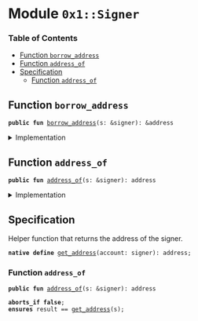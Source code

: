 
<a name="0x1_Signer"></a>

# Module `0x1::Signer`

### Table of Contents

-  [Function `borrow_address`](#0x1_Signer_borrow_address)
-  [Function `address_of`](#0x1_Signer_address_of)
-  [Specification](#0x1_Signer_Specification)
    -  [Function `address_of`](#0x1_Signer_Specification_address_of)



<a name="0x1_Signer_borrow_address"></a>

## Function `borrow_address`



<pre><code><b>public</b> <b>fun</b> <a href="#0x1_Signer_borrow_address">borrow_address</a>(s: &signer): &address
</code></pre>



<details>
<summary>Implementation</summary>


<pre><code><b>native</b> <b>public</b> <b>fun</b> <a href="#0x1_Signer_borrow_address">borrow_address</a>(s: &signer): &address;
</code></pre>



</details>

<a name="0x1_Signer_address_of"></a>

## Function `address_of`



<pre><code><b>public</b> <b>fun</b> <a href="#0x1_Signer_address_of">address_of</a>(s: &signer): address
</code></pre>



<details>
<summary>Implementation</summary>


<pre><code><b>public</b> <b>fun</b> <a href="#0x1_Signer_address_of">address_of</a>(s: &signer): address {
    *<a href="#0x1_Signer_borrow_address">borrow_address</a>(s)
}
</code></pre>



</details>

<a name="0x1_Signer_Specification"></a>

## Specification


Helper function that returns the address of the signer.


<a name="0x1_Signer_get_address"></a>


<pre><code><b>native</b> <b>define</b> <a href="#0x1_Signer_get_address">get_address</a>(account: signer): address;
</code></pre>



<a name="0x1_Signer_Specification_address_of"></a>

### Function `address_of`


<pre><code><b>public</b> <b>fun</b> <a href="#0x1_Signer_address_of">address_of</a>(s: &signer): address
</code></pre>




<pre><code><b>aborts_if</b> <b>false</b>;
<b>ensures</b> result == <a href="#0x1_Signer_get_address">get_address</a>(s);
</code></pre>
